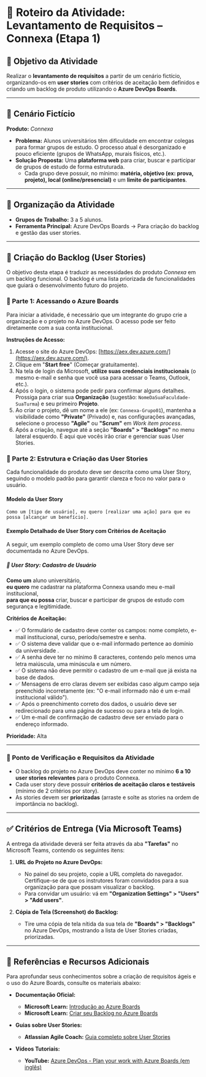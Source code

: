 # 📝 Roteiro da Atividade: Levantamento de Requisitos – Connexa (Etapa 1)

## 🎯 Objetivo da Atividade

Realizar o **levantamento de requisitos** a partir de um cenário fictício, organizando-os em **user stories** com critérios de aceitação bem definidos e criando um backlog de produto utilizando o **Azure DevOps Boards**.

-----

## 📌 Cenário Fictício

**Produto:** *Connexa*

  * **Problema:** Alunos universitários têm dificuldade em encontrar colegas para formar grupos de estudo. O processo atual é desorganizado e pouco eficiente (grupos de WhatsApp, murais físicos, etc.).
  * **Solução Proposta:** Uma **plataforma web** para criar, buscar e participar de grupos de estudo de forma estruturada.
      * Cada grupo deve possuir, no mínimo: **matéria, objetivo (ex: prova, projeto), local (online/presencial)** e um **limite de participantes**.

-----

## 👥 Organização da Atividade

  * **Grupos de Trabalho:** 3 a 5 alunos.
  * **Ferramenta Principal:** Azure DevOps Boards → Para criação do backlog e gestão das user stories.

-----

## 🚀 Criação do Backlog (User Stories)

O objetivo desta etapa é traduzir as necessidades do produto *Connexa* em um backlog funcional. O backlog é uma lista priorizada de funcionalidades que guiará o desenvolvimento futuro do projeto.

### 🔹 Parte 1: Acessando o Azure Boards

Para iniciar a atividade, é necessário que um integrante do grupo crie a organização e o projeto no Azure DevOps. O acesso pode ser feito diretamente com a sua conta institucional.

**Instruções de Acesso:**

1.  Acesse o site do Azure DevOps: [https://aex.dev.azure.com/](https://aex.dev.azure.com/).
2.  Clique em "**Start free**" (Começar gratuitamente).
3.  Na tela de login da Microsoft, **utilize suas credenciais institucionais** (o mesmo e-mail e senha que você usa para acessar o Teams, Outlook, etc.).
4.  Após o login, o sistema pode pedir para confirmar alguns detalhes. Prossiga para criar sua **Organização** (sugestão: `NomeDaSuaFaculdade-SuaTurma`) e seu primeiro **Projeto**.
5.  Ao criar o projeto, dê um nome a ele (ex: `Connexa-Grupo01`), mantenha a visibilidade como **"Private"** (Privado) e, nas configurações avançadas, selecione o processo **"Agile"** ou **"Scrum"** em *Work item process*.
6.  Após a criação, navegue até a seção **"Boards" \> "Backlogs"** no menu lateral esquerdo. É aqui que vocês irão criar e gerenciar suas User Stories.

### 🔹 Parte 2: Estrutura e Criação das User Stories

Cada funcionalidade do produto deve ser descrita como uma User Story, seguindo o modelo padrão para garantir clareza e foco no valor para o usuário.

#### Modelo da User Story

```
Como um [tipo de usuário], eu quero [realizar uma ação] para que eu possa [alcançar um benefício].
```

#### Exemplo Detalhado de User Story com Critérios de Aceitação

A seguir, um exemplo completo de como uma User Story deve ser documentada no Azure DevOps.

##### 📌 **User Story: Cadastro de Usuário**

**Como um** aluno universitário,  
**eu quero** me cadastrar na plataforma Connexa usando meu e-mail institucional,  
**para que eu possa** criar, buscar e participar de grupos de estudo com segurança e legitimidade.

**Critérios de Aceitação:**

  * ✅ O formulário de cadastro deve conter os campos: nome completo, e-mail institucional, curso, período/semestre e senha.
  * ✅ O sistema deve validar que o e-mail informado pertence ao domínio da universidade .
  * ✅ A senha deve ter no mínimo 8 caracteres, contendo pelo menos uma letra maiúscula, uma minúscula e um número.
  * ✅ O sistema não deve permitir o cadastro de um e-mail que já exista na base de dados.
  * ✅ Mensagens de erro claras devem ser exibidas caso algum campo seja preenchido incorretamente (ex: "O e-mail informado não é um e-mail institucional válido").
  * ✅ Após o preenchimento correto dos dados, o usuário deve ser redirecionado para uma página de sucesso ou para a tela de login.
  * ✅ Um e-mail de confirmação de cadastro deve ser enviado para o endereço informado.

**Prioridade:** Alta  


-----

### 📍 Ponto de Verificação e Requisitos da Atividade

  * O backlog do projeto no Azure DevOps deve conter no mínimo **6 a 10 user stories relevantes** para o produto Connexa.
  * Cada user story deve possuir **critérios de aceitação claros e testáveis** (mínimo de 2 critérios por story).
  * As stories devem ser **priorizadas** (arraste e solte as stories na ordem de importância no backlog).
 

-----

## ✅ Critérios de Entrega (Via Microsoft Teams)

A entrega da atividade deverá ser feita através da aba **"Tarefas"** no Microsoft Teams, contendo os seguintes itens:

1.  **URL do Projeto no Azure DevOps:**

      * No painel do seu projeto, copie a URL completa do navegador. Certifique-se de que os instrutores foram convidados para a sua organização para que possam visualizar o backlog.
      * Para convidar um usuário: vá em **"Organization Settings" \> "Users" \> "Add users"**.

2.  **Cópia de Tela (Screenshot) do Backlog:**

      * Tire uma cópia de tela nítida da sua tela de **"Boards" \> "Backlogs"** no Azure DevOps, mostrando a lista de User Stories criadas, priorizadas.

-----

## 📖 Referências e Recursos Adicionais

Para aprofundar seus conhecimentos sobre a criação de requisitos ágeis e o uso do Azure Boards, consulte os materiais abaixo:

  * **Documentação Oficial:**

      * **Microsoft Learn:** [Introdução ao Azure Boards](https://learn.microsoft.com/pt-br/azure/devops/boards/get-started/what-is-azure-boards)
      * **Microsoft Learn:** [Criar seu Backlog no Azure Boards](https://learn.microsoft.com/pt-br/azure/devops/boards/backlogs/create-your-backlog)

  * **Guias sobre User Stories:**

      * **Atlassian Agile Coach:** [Guia completo sobre User Stories](https://www.atlassian.com/br/agile/project-management/user-stories)
     

  * **Vídeos Tutoriais:**

      * **YouTube:** [Azure DevOps - Plan your work with Azure Boards (em inglês)](https://www.youtube.com/watch?v=SbFKi6Hflc0)
    
